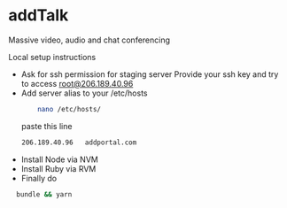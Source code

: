 # addTalk
Massive video, audio and chat conferencing

Local setup instructions
  - Ask for ssh permission for staging server
    Provide your ssh key and try to access root@206.189.40.96
  - Add server alias to your /etc/hosts
    ```sh
        nano /etc/hosts/
    ```
    paste this line
    ```sh
    206.189.40.96	addportal.com
    ```
  - Install Node via NVM
  - Install Ruby via RVM
  - Finally do
  ```sh
    bundle && yarn
  ```
